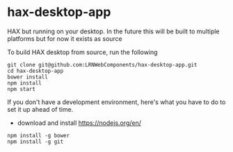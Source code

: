 # hax-desktop-app
HAX but running on your desktop. In the future this will be built to multiple platforms but for now it exists as source

To build HAX desktop from source, run the following

```
git clone git@github.com:LRNWebComponents/hax-desktop-app.git
cd hax-desktop-app
bower install
npm install
npm start
```


If you don't have a development environment, here's what you have to do to set it up ahead of time.
- download and install https://nodejs.org/en/
```
npm install -g bower
npm install -g git
```